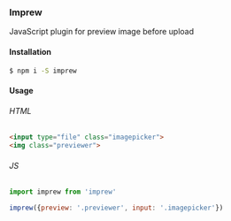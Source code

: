 ### Imprew
JavaScript plugin for preview image before upload

#### Installation
```sh
$ npm i -S imprew
```

#### Usage
######  HTML
```html
<input type="file" class="imagepicker">
<img class="previewer">
```

######  JS
```js
import imprew from 'imprew'

imprew({preview: '.previewer', input: '.imagepicker'})
```
